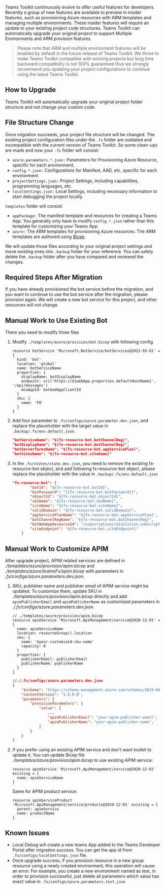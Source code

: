 Teams Toolkit continuously evolve to offer useful features for developers. Recently a group of new features are available to preview in insider features, such as provisioning Azure resources with ARM templates and managing multiple environments. These insider features will require an update to your existing project code structures. Teams Toolkit can automatically upgrade your original project to support Multiple Environments and ARM provision features.

> Please note that ARM and multiple environment features will be enabled by default in the future release of Teams Toolkit. We thrive to make Teams Toolkit compatible with existing projects but long time backward compatibility is not 100% guaranteed thus we strongly recommend you updating your project configurations to continue using the latest Teams Toolkit.

## How to Upgrade
Teams Toolkit will automatically upgrade your original project folder structure and not change your custom code.

## File Structure Change
Once migration succeeds, your project file structure will be changed.
The existing project configuration files under the `.fx` folder are outdated and incompatible with the current version of Teams Toolkit. So some clean-ups are made and now your `.fx` folder will consist:
* `azure.parameters.*.json:` Parameters for Provisioning Azure Resource, specific for each environment.
* `config.*.json:` Configurations for Manifest, AAD, etc, specific for each environment.
* `projectSettings.json:` Project Settings, including capabilities, programming languages, etc.
* `localSettings.json:` Local Settings, including necessary information to start debugging the project locally.

`templates` folder will consist: 
* `appPackage:` The manifest template and resources for creating a Teams App. You generally only have to modify `config.*.json` rather than this template for customizing your Teams App.
* `azure:` The ARM templates for provisioning Azure resources. The ARM templates are authored using [Bicep](https://docs.microsoft.com/en-us/azure/azure-resource-manager/bicep/overview).

We will update those files according to your original project settings and move existing ones into `.backup` folder for your reference. You can safely delete the `.backup` folder after you have compared and reviewed the changes.

## Required Steps After Migration
If you have already provisioned the bot service before the migration, and you want to continue to use the bot service after the migration, please provision again. We will create a new bot service for this project, and other resources will not change.

## Manual Work to Use Existing Bot
There you need to modify three files
1. Modify `./templates/azure/provision/bot.bicep` with following config  
    ```bicep
    resource botService 'Microsoft.BotService/botServices@2021-03-01' = {
      kind: 'bot'
      location: 'global'
      name: botServiceName
      properties: {
        displayName: botDisplayName
        endpoint: uri('https://${webApp.properties.defaultHostName}', '/api/messages')
        msaAppId: botAadAppClientId
      }
      sku: {
        name: 'F0'
      }
    }
    ```
2. Add four parameter to `.fx/configs/azure.parameter.dev.json`, and replace the placeholder with the target value in `.backup/.fx/env.default.json`.
    ```json
    "botServiceName": "${fx-resource-bot.botChannelReg}",
    "botDisplayName": "${fx-resource-bot.botChannelReg}",
    "botServerfarmsName": "${fx-resource-bot.appServicePlan}",
    "botSitesName": "${fx-resource-bot.siteName}"
    ```
3. In the `.fx/states/state.dev.json`,
you need to remove the existing fx-resource-bot object, and add following fx-resource-bot object, please replace the placeholder with the value in `.backup/.fx/env.default.json`
    ```json
    "fx-resource-bot": {
            "botId": "${fx-resource-bot.botId}",
            "botPassword": "{{fx-resource-bot.botPassword}}",
            "objectId": "${fx-resource-bot.objectId}",
            "skuName": "${fx-resource-bot.skuName}",
            "siteName": "${fx-resource-bot.siteName}",
            "validDomain": "${fx-resource-bot.validDomain}",
            "appServicePlanName": "${fx-resource-bot.appServicePlan}",
            "botChannelRegName": "${fx-resource-bot.botChannelReg}",
            "botWebAppResourceId": "/subscriptions/${solution.subscriptionId}/resourceGroups/${solution.resourceGroupName}/providers/Microsoft.Web/sites/${fx-resource-bot.siteName}",
            "siteEndpoint": "${fx-resource-bot.siteEndpoint}"
        }
    ```

## Manual Work to Customize APIM
After upgrade project, APIM related services are defined in *./templates/azure/provision/apim.bicep* and *./templates/azure/teamsFx/apim.bicep* with parameters in *.fx/configs/azure.parameters.dev.json*.

1. SKU, publisher name and publisher email of APIM service might be updated. To customize them, update SKU in *./templates/azure/provision/apim.bicep* directly and add `apimPublisherEmail` and `apimPublisherName` as customized parameters in *./.fx/configs/azure.parameters.dev.json*.
    ```bicep
    // ./templates/azure/provision/apim.bicep
    resource apimService 'Microsoft.ApiManagement/service@2020-12-01' = {
      name: apimServiceName
      location: resourceGroup().location
      sku: {
        name: '$your-customized-sku-name'
        capacity: 0
      }
      properties: {
        publisherEmail: publisherEmail
        publisherName: publisherName
      }
    }
    ```
    ```json
    //./.fx/configs/azure.parameters.dev.json
    {
        "$schema": "https://schema.management.azure.com/schemas/2019-04-01/deploymentParameters.json#",
        "contentVersion": "1.0.0.0",
        "parameters": {
            "provisionParameters": {
                "value": {
                    ...
                    "apimPublisherEmail": "your-apim-publisher-email",
                    "apimPublisherName": "your-apim-publisher-name",
                }
            }
        }
    }
    ```
2. If you prefer using an existing APIM service and don't want toolkit to update it. You can update Bicep file *./templates/azure/provision/apim.bicep* to use existing APIM service:
    ```bicep
    resource apimService 'Microsoft.ApiManagement/service@2020-12-01' existing = {
      name: apimServiceName
    }
    ```
    Same for APIM product service:
    ```bicep
    resource apimServiceProduct 'Microsoft.ApiManagement/service/products@2020-12-01' existing = {
      parent: apimService
      name: productName
    }
    ```


## Known Issues
* Local Debug will create a new teams App added to the Teams Developer Portal after migration success. You can get the app id from `.fx/configs/localSettings.json` file.
* Once upgrade success, if you provision resource in a new group resource using a newly created environment, this operation will cause an error. For example, you create a new environment named as test, in order to provision successful, just delete all parameters which value has exact value in  `.fx/configs/azure.parameters.test.json` 

